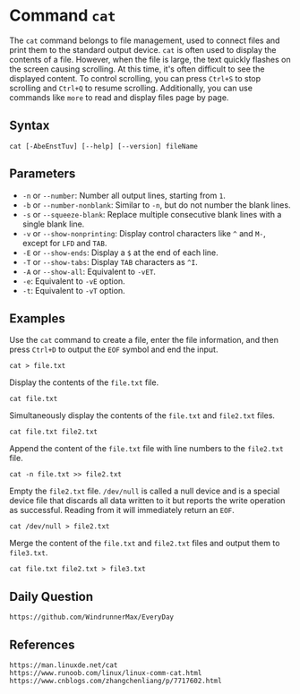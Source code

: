 
# Command `cat`

The `cat` command belongs to file management, used to connect files and print them to the standard output device. `cat` is often used to display the contents of a file. However, when the file is large, the text quickly flashes on the screen causing scrolling. At this time, it's often difficult to see the displayed content. To control scrolling, you can press `Ctrl+S` to stop scrolling and `Ctrl+Q` to resume scrolling. Additionally, you can use commands like `more` to read and display files page by page.

## Syntax

```shell
cat [-AbeEnstTuv] [--help] [--version] fileName
```

## Parameters
* `-n` or `--number`: Number all output lines, starting from `1`.
* `-b` or `--number-nonblank`: Similar to `-n`, but do not number the blank lines.
* `-s` or `--squeeze-blank`: Replace multiple consecutive blank lines with a single blank line.
* `-v` or `--show-nonprinting`: Display control characters like `^` and `M-`, except for `LFD` and `TAB`.
* `-E` or `--show-ends`: Display a `$` at the end of each line.
* `-T` or `--show-tabs`: Display `TAB` characters as `^I`.
* `-A` or `--show-all`: Equivalent to `-vET`.
* `-e`: Equivalent to `-vE` option.
* `-t`: Equivalent to `-vT` option.

## Examples
Use the `cat` command to create a file, enter the file information, and then press `Ctrl+D` to output the `EOF` symbol and end the input.

```shell
cat > file.txt
```

Display the contents of the `file.txt` file.

```shell
cat file.txt
```

Simultaneously display the contents of the `file.txt` and `file2.txt` files.

```shell
cat file.txt file2.txt
```

Append the content of the `file.txt` file with line numbers to the `file2.txt` file.

```shell
cat -n file.txt >> file2.txt
```

Empty the `file2.txt` file. `/dev/null` is called a null device and is a special device file that discards all data written to it but reports the write operation as successful. Reading from it will immediately return an `EOF`.

```shell
cat /dev/null > file2.txt
```

Merge the content of the `file.txt` and `file2.txt` files and output them to `file3.txt`.

```shell
cat file.txt file2.txt > file3.txt
```

## Daily Question

```
https://github.com/WindrunnerMax/EveryDay
```

## References

```
https://man.linuxde.net/cat
https://www.runoob.com/linux/linux-comm-cat.html
https://www.cnblogs.com/zhangchenliang/p/7717602.html
```